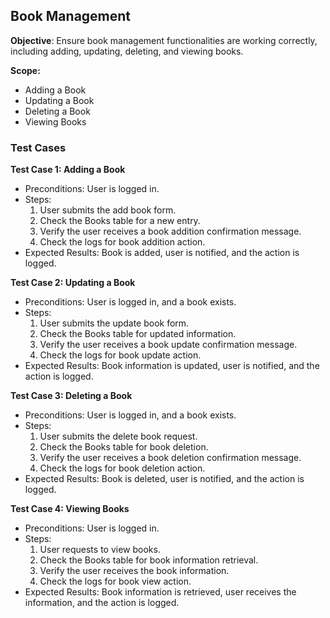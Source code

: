 
## Book Management
**Objective**: Ensure book management functionalities are working correctly, including adding, updating, deleting, and viewing books.

**Scope:**
- Adding a Book
- Updating a Book
- Deleting a Book
- Viewing Books

### Test Cases

**Test Case 1: Adding a Book**
- Preconditions: User is logged in.
- Steps:
  1. User submits the add book form.
  2. Check the Books table for a new entry.
  3. Verify the user receives a book addition confirmation message.
  4. Check the logs for book addition action.
- Expected Results: Book is added, user is notified, and the action is logged.

**Test Case 2: Updating a Book**
- Preconditions: User is logged in, and a book exists.
- Steps:
  1. User submits the update book form.
  2. Check the Books table for updated information.
  3. Verify the user receives a book update confirmation message.
  4. Check the logs for book update action.
- Expected Results: Book information is updated, user is notified, and the action is logged.

**Test Case 3: Deleting a Book**
- Preconditions: User is logged in, and a book exists.
- Steps:
  1. User submits the delete book request.
  2. Check the Books table for book deletion.
  3. Verify the user receives a book deletion confirmation message.
  4. Check the logs for book deletion action.
- Expected Results: Book is deleted, user is notified, and the action is logged.

**Test Case 4: Viewing Books**
- Preconditions: User is logged in.
- Steps:
  1. User requests to view books.
  2. Check the Books table for book information retrieval.
  3. Verify the user receives the book information.
  4. Check the logs for book view action.
- Expected Results: Book information is retrieved, user receives the information, and the action is logged.
